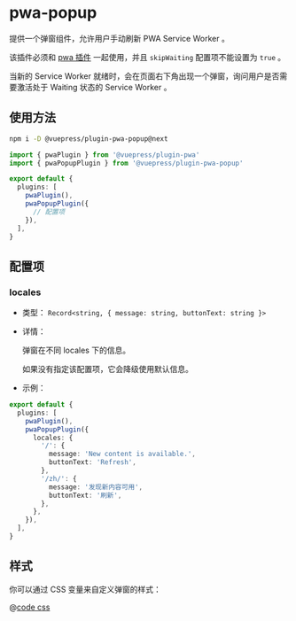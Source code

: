 # pwa-popup

<NpmBadge package="@vuepress/plugin-pwa-popup" />

提供一个弹窗组件，允许用户手动刷新 PWA Service Worker 。

该插件必须和 [pwa 插件](./pwa.md) 一起使用，并且 `skipWaiting` 配置项不能设置为 `true` 。

当新的 Service Worker 就绪时，会在页面右下角出现一个弹窗，询问用户是否需要激活处于 Waiting 状态的 Service Worker 。

## 使用方法

```bash
npm i -D @vuepress/plugin-pwa-popup@next
```

```ts
import { pwaPlugin } from '@vuepress/plugin-pwa'
import { pwaPopupPlugin } from '@vuepress/plugin-pwa-popup'

export default {
  plugins: [
    pwaPlugin(),
    pwaPopupPlugin({
      // 配置项
    }),
  ],
}
```

## 配置项

### locales

- 类型： `Record<string, { message: string, buttonText: string }>`

- 详情：

  弹窗在不同 locales 下的信息。

  如果没有指定该配置项，它会降级使用默认信息。

- 示例：

```ts
export default {
  plugins: [
    pwaPlugin(),
    pwaPopupPlugin({
      locales: {
        '/': {
          message: 'New content is available.',
          buttonText: 'Refresh',
        },
        '/zh/': {
          message: '发现新内容可用',
          buttonText: '刷新',
        },
      },
    }),
  ],
}
```

## 样式

你可以通过 CSS 变量来自定义弹窗的样式：

@[code css](@vuepress/plugin-pwa-popup/src/client/styles/vars.css)
